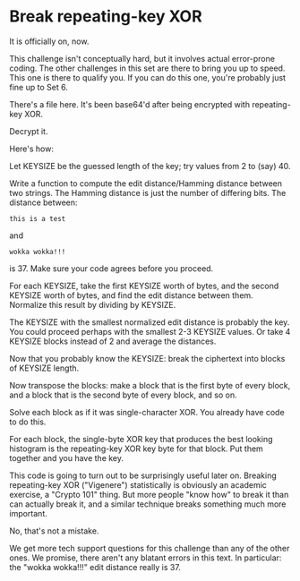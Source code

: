 # Break repeating-key XOR

It is officially on, now.

This challenge isn't conceptually hard, but it involves actual error-prone coding. The other challenges in this set are there to bring you up to speed. This one is there to qualify you. If you can do this one, you're probably just fine up to Set 6.

There's a file here. It's been base64'd after being encrypted with repeating-key XOR.

Decrypt it.

Here's how:

Let KEYSIZE be the guessed length of the key; try values from 2 to (say) 40.

Write a function to compute the edit distance/Hamming distance between two strings. The Hamming distance is just the number of differing bits. The distance between:

    this is a test

and

    wokka wokka!!!

is 37. Make sure your code agrees before you proceed.

For each KEYSIZE, take the first KEYSIZE worth of bytes, and the second KEYSIZE worth of bytes, and find the edit distance between them. Normalize this result by dividing by KEYSIZE.

The KEYSIZE with the smallest normalized edit distance is probably the key. You could proceed perhaps with the smallest 2-3 KEYSIZE values. Or take 4 KEYSIZE blocks instead of 2 and average the distances.

Now that you probably know the KEYSIZE: break the ciphertext into blocks of KEYSIZE length.

Now transpose the blocks: make a block that is the first byte of every block, and a block that is the second byte of every block, and so on.

Solve each block as if it was single-character XOR. You already have code to do this.

For each block, the single-byte XOR key that produces the best looking histogram is the repeating-key XOR key byte for that block. Put them together and you have the key.

This code is going to turn out to be surprisingly useful later on. Breaking repeating-key XOR ("Vigenere") statistically is obviously an academic exercise, a "Crypto 101" thing. But more people "know how" to break it than can actually break it, and a similar technique breaks something much more important.

No, that's not a mistake.

We get more tech support questions for this challenge than any of the other ones. We promise, there aren't any blatant errors in this text. In particular: the "wokka wokka!!!" edit distance really is 37.
